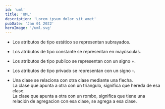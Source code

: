 ```yaml
---
id: 'uml'
title: 'UML'
description: 'Lorem ipsum dolor sit amet'
pubDate: 'Jan 01 2022'
heroImage: '/uml.svg'
---
```


- Los atributos de tipo estático se representan subrayados.
- Los atributos de tipo constante se representan en mayúsculas.
- Los atributos de tipo publico se representan con un signo +.
- Los atributos de tipo privado se representan con un signo -.

- Una clase se relaciona con otra clase mediante una flecha.  
  La clase que apunta a otra con un triangulo, significa que hereda de esa clase.  
  La clase que apunta a otra con un rombo, significa que tiene una relación
  de agregacion con esa clase, se agrega a esa clase.